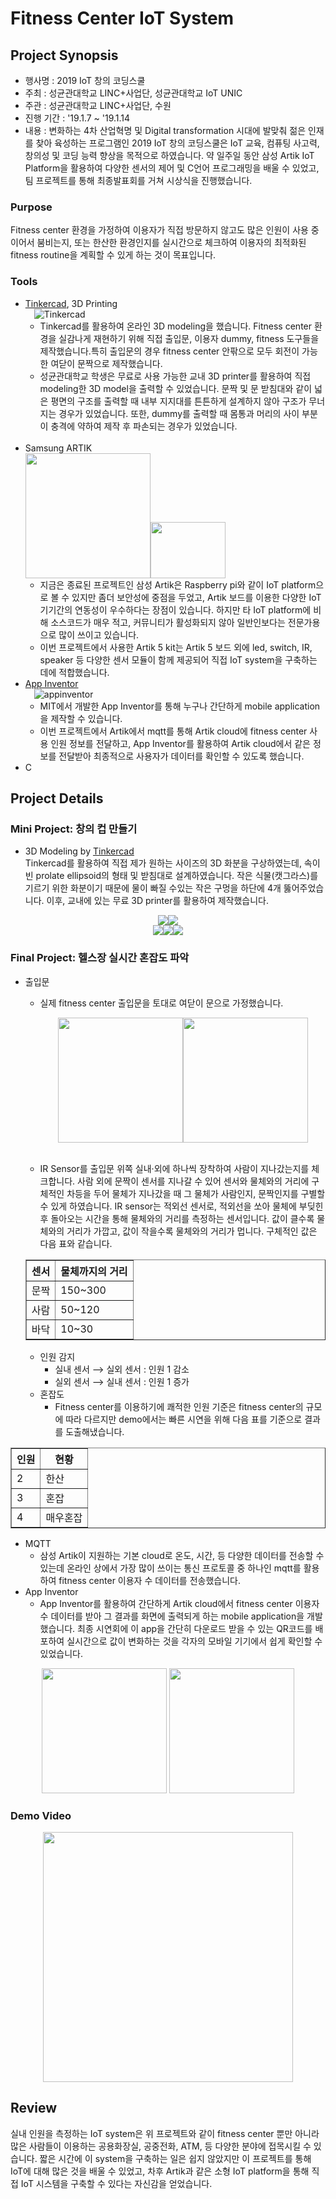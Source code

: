 # Fitness Center IoT System

## Project Synopsis
- 행사명 : 2019 IoT 창의 코딩스쿨
- 주최 : 성균관대학교 LINC+사업단, 성균관대학교 IoT UNIC
- 주관 : 성균관대학교 LINC+사업단, 수원
- 진행 기간 : '19.1.7 ~ '19.1.14
- 내용 : 변화하는 4차 산업혁명 및 Digital transformation 시대에 발맞춰 젊은 인재를 찾아 육성하는 프로그램인 2019 IoT 창의 코딩스쿨은 IoT 교육, 컴퓨팅 사고력, 창의성 및 코딩 능력 향상을 목적으로 하였습니다. 약 일주일 동안 삼성 Artik IoT Platform을 활용하여 다양한 센서의 제어 및 C언어 프로그래밍을 배울 수 있었고, 팀 프로젝트를 통해 최종발표회를 거쳐 시상식을 진행했습니다.
### Purpose
Fitness center 환경을 가정하여 이용자가 직접 방문하지 않고도 많은 인원이 사용 중이어서 붐비는지, 또는 한산한 환경인지를 실시간으로 체크하여 이용자의 최적화된 fitness routine을 계획할 수 있게 하는 것이 목표입니다.
### Tools
- <a href=https://www.tinkercad.com/>Tinkercad</a>, 3D Printing<br>&emsp;![Tinkercad](https://blog.tinkercad.com/hs-fs/hubfs/2019-TinkerCad/tc-logo.png?width=61&name=tc-logo.png)
  - Tinkercad를 활용하여 온라인 3D modeling을 했습니다. Fitness center 환경을 실감나게 재현하기 위해 직접 출입문, 이용자 dummy, fitness 도구들을 제작했습니다.특히 출입문의 경우 fitness center 안팎으로 모두 회전이 가능한 여닫이 문짝으로 제작했습니다.
  - 성균관대학교 학생은 무료로 사용 가능한 교내 3D printer를 활용하여 직접 modeling한 3D model을 출력할 수 있었습니다. 문짝 및 문 받침대와 같이 넓은 평면의 구조를 출력할 때 내부 지지대를 튼튼하게 설계하지 않아 구조가 무너지는 경우가 있었습니다. 또한, dummy를 출력할 때 몸통과 머리의 사이 부분이 충격에 약하여 제작 후 파손되는 경우가 있었습니다.<br><br>
- Samsung ARTIK<br><img src=https://static.htecgroup.com/uploads/2018/07/artic.png width="200"><img src=https://www.cnx-software.com/wp-content/uploads/2016/10/Samsung-Artik-0-Development-Kit.jpg width="120" height="90">
  - 지금은 종료된 프로젝트인 삼성 Artik은 Raspberry pi와 같이 IoT platform으로 볼 수 있지만 좀더 보안성에 중점을 두었고, Artik 보드를 이용한 다양한 IoT 기기간의 연동성이 우수하다는 장점이 있습니다. 하지만 타 IoT platform에 비해 소스코드가 매우 적고, 커뮤니티가 활성화되지 않아 일반인보다는 전문가용으로 많이 쓰이고 있습니다.
  - 이번 프로젝트에서 사용한 Artik 5 kit는 Artik 5 보드 외에 led, switch, IR, speaker 등 다양한 센서 모듈이 함께 제공되어 직접 IoT system을 구축하는 데에 적합했습니다.
- <a href="https://appinventor.mit.edu/">App Inventor</a><br>&emsp;![appinventor](https://appinventor.mit.edu/images/logo.png)
  - MIT에서 개발한 App Inventor를 통해 누구나 간단하게 mobile application을 제작할 수 있습니다.
  - 이번 프로젝트에서 Artik에서 mqtt를 통해 Artik cloud에 fitness center 사용 인원 정보를 전달하고, App Inventor를 활용하여 Artik cloud에서 같은 정보를 전달받아 최종적으로 사용자가 데이터를 확인할 수 있도록 했습니다.
- C

## Project Details
### Mini Project: 창의 컵 만들기
- 3D Modeling by <a href=https://www.tinkercad.com/>Tinkercad</a><br>
Tinkercad를 활용하여 직접 제가 원하는 사이즈의 3D 화분을 구상하였는데, 속이 빈 prolate ellipsoid의 형태 및 받침대로 설계하였습니다. 작은 식물(캣그라스)를 기르기 위한 화분이기 때문에 물이 빠질 수있는 작은 구멍을 하단에 4개 뚫어주었습니다. 이후, 교내에 있는 무료 3D printer를 활용하여 제작했습니다.<br>
<p align="center">
<img src = "https://i.imgur.com/T1iMlpx.png"><img src="https://i.imgur.com/mK2JIZX.png"><br><img src="https://i.imgur.com/xMpt0gU.png"><img src="https://i.imgur.com/k3IK8t4.png"><img src="https://i.imgur.com/GvbyZ7s.png">
</p>

### Final Project: 헬스장 실시간 혼잡도 파악
- 출입문
  - 실제 fitness center 출입문을 토대로 여닫이 문으로 가정했습니다.<br><p align="center"><img src="https://i.imgur.com/b0IcSj7.png" width="200"><img src="https://i.imgur.com/hwrCXn3.png" width="200"></p><br>
  - IR Sensor를 출입문 위쪽 실내&#183;외에 하나씩 장착하여 사람이 지나갔는지를 체크합니다. 사람 외에 문짝이 센서를 지나갈 수 있어 센서와 물체와의 거리에 구체적인 차등을 두어 물체가 지나갔을 때 그 물체가 사람인지, 문짝인지를 구별할 수 있게 하였습니다. IR sensor는 적외선 센서로, 적외선을 쏘아 물체에 부딪힌 후 돌아오는 시간을 통해 물체와의 거리를 측정하는 센서입니다. 값이 클수록 물체와의 거리가 가깝고, 값이 작을수록 물체와의 거리가 멉니다. 구체적인 값은 다음 표와 같습니다.<br>
  <table border="1">
  	<th>센서</th>
  	<th>물체까지의 거리</th>
  	<tr>
  	    <td>문짝</td>
  			<td>150~300</td>
  	</tr>
  	<tr>
  	    <td>사람</td>
  			<td>50~120</td>
  	</tr>
    <tr>
  	    <td>바닥</td>
  			<td>10~30</td>
  	</tr>
  </table>
  
    - 인원 감지
      - 실내 센서 &xrarr; 실외 센서 : 인원 1 감소<br>
      - 실외 센서 &xrarr; 실내 센서 : 인원 1 증가<br>
  - 혼잡도
      - Fitness center를 이용하기에 쾌적한 인원 기준은 fitness center의 규모에 따라 다르지만 demo에서는 빠른 시연을 위해 다음 표를 기준으로 결과를 도출해냈습니다.<br>
 <table border="1">
  	<th>인원</th>
  	<th>현황</th>
  	<tr>
  	    <td>2</td>
  			<td>한산</td>
  	</tr>
  	<tr>
  	    <td>3</td>
  			<td>혼잡</td>
  	</tr>
    <tr>
  	    <td>4</td>
  			<td>매우혼잡</td>
  	</tr>
  </table>

  - MQTT
    - 삼성 Artik이 지원하는 기본 cloud로 온도, 시간, 등 다양한 데이터를 전송할 수 있는데 온라인 상에서 가장 많이 쓰이는 통신 프로토콜 중 하나인 mqtt를 활용하여 fitness center 이용자 수 데이터를 전송했습니다.
  - App Inventor
    - App Inventor를 활용하여 간단하게 Artik cloud에서 fitness center 이용자 수 데이터를 받아 그 결과를 화면에 출력되게 하는 mobile application을 개발했습니다. 최종 시연회에 이 app을 간단히 다운로드 받을 수 있는 QR코드를 배포하여 실시간으로 값이 변화하는 것을 각자의 모바일 기기에서 쉽게 확인할 수 있었습니다.
  <p align="center"><img src="https://i.imgur.com/JdVgnDL.png" width="200"> <img src="https://i.imgur.com/B42uzlf.png" width="200"></p>

### Demo Video
<p align="center">
<img src = https://i.imgur.com/OjymiGy.gif width = "400">
</p>

## Review
실내 인원을 측정하는 IoT system은 위 프로젝트와 같이 fitness center 뿐만 아니라 많은 사람들이 이용하는 공용화장실, 공중전화, ATM, 등 다양한 분야에 접목시킬 수 있습니다. 짧은 시간에 이 system을 구축하는 일은 쉽지 않았지만 이 프로젝트를 통해 IoT에 대해 많은 것을 배울 수 있었고, 차후 Artik과 같은 소형 IoT platform을 통해 직접 IoT 시스템을 구축할 수 있다는 자신감을 얻었습니다.
